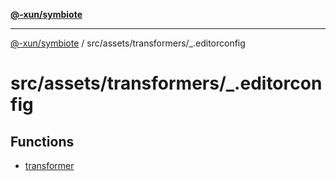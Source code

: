 [**@-xun/symbiote**](../../../../README.md)

***

[@-xun/symbiote](../../../../README.md) / src/assets/transformers/\_.editorconfig

# src/assets/transformers/\_.editorconfig

## Functions

- [transformer](functions/transformer.md)
